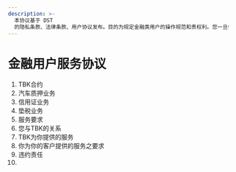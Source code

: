 ```yaml
---
description: >-
  本协议基于 DST
  的隐私条款、法律条款、用户协议发布。目的为规定金融类用户的操作规范和责权利。您一旦使用TBK的服务，就被视为清除的理解本协议的全部条款的含义，并遵守并接受本协议的约束。
---
```


# 金融用户服务协议

1. TBK合约
2. 汽车质押业务
3. 信用证业务
4. 垫税业务
5. 服务要求
6. 您与TBK的关系
7. TBK为你提供的服务
8. 你为你的客户提供的服务之要求
9. 违约责任
10. 
